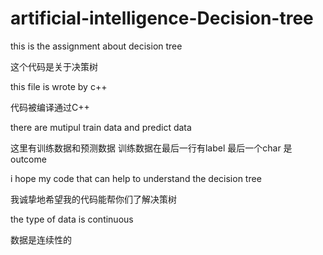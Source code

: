 # artificial-intelligence-Decision-tree
this is the assignment about decision tree

这个代码是关于决策树

this file is wrote by c++

代码被编译通过C++

there are mutipul train data and predict data

这里有训练数据和预测数据  训练数据在最后一行有label  最后一个char 是 outcome

i hope my code that can help to understand the decision tree 

我诚挚地希望我的代码能帮你们了解决策树

the type of data is continuous

数据是连续性的


